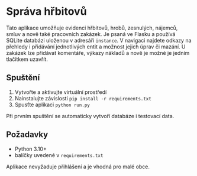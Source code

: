 # Správa hřbitovů

Tato aplikace umožňuje evidenci hřbitovů, hrobů, zesnulých, nájemců, smluv a nově také pracovních zakázek. Je psaná ve Flasku a používá SQLite databázi uloženou v adresáři `instance`.
V navigaci najdete odkazy na přehledy i přidávání jednotlivých entit a možnost jejich úprav či mazání. U zakázek lze přidávat komentáře, výkazy nákladů a nově je možné je jedním tlačítkem uzavřít.

## Spuštění

1. Vytvořte a aktivujte virtuální prostředí
2. Nainstalujte závislosti `pip install -r requirements.txt`
3. Spusťte aplikaci `python run.py`

Při prvním spuštění se automaticky vytvoří databáze i testovací data.

## Požadavky

- Python 3.10+
- balíčky uvedené v `requirements.txt`

Aplikace nevyžaduje přihlášení a je vhodná pro malé obce.

